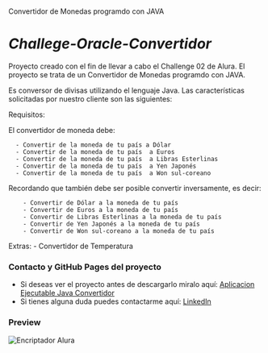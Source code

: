 # 
Convertidor de Monedas programdo con JAVA 

<h1><em>Challege-Oracle-Convertidor</em></h1>

Proyecto creado con el fin de llevar a cabo el Challenge 02 de Alura. 
El proyecto se trata de un Convertidor de Monedas programdo con JAVA.

Es conversor de divisas utilizando el lenguaje Java. 
Las características solicitadas por nuestro cliente son las siguientes:

 Requisitos: 

El convertidor de moneda debe:

      - Convertir de la moneda de tu país a Dólar
      - Convertir de la moneda de tu país  a Euros
      - Convertir de la moneda de tu país  a Libras Esterlinas
      - Convertir de la moneda de tu país  a Yen Japonés
      - Convertir de la moneda de tu país  a Won sul-coreano

Recordando que también debe ser posible convertir inversamente, es decir:

        - Convertir de Dólar a la moneda de tu país
        - Convertir de Euros a la moneda de tu país
        - Convertir de Libras Esterlinas a la moneda de tu país
        - Convertir de Yen Japonés a la moneda de tu país
        - Convertir de Won sul-coreano a la moneda de tu país
Extras:
        - Convertidor de Temperatura


<h3>Contacto y GitHub Pages del proyecto</h3>

<ul>
  <li>Si deseas ver el proyecto antes de descargarlo miralo aquí: <a href= "https://github.com/Agustin475/Challege-Oracle-Convertidor/tree/main/Programa-Ejecutable-Convertidor-Ver-1.0" >Aplicacion Ejecutable Java Convertidor</a></li>
  <li>Si tienes alguna duda puedes contactarme aquí: <a href="https://www.linkedin.com/in/agustin-sanchez/">LinkedIn</a></li>
</ul>

<h3>Preview</h3>

![Encriptador Alura]()

